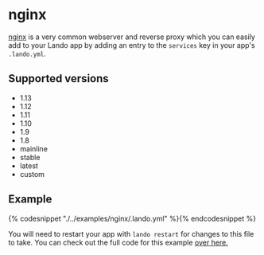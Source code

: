 nginx
=====

[nginx](https://www.nginx.com/resources/wiki/) is a very common webserver and reverse proxy which you can easily add to your Lando app by adding an entry to the `services` key in your app's `.lando.yml`.

Supported versions
------------------

*   1.13
*   1.12
*   1.11
*   1.10
*   1.9
*   1.8
*   mainline
*   stable
*   latest
*   custom

Example
-------

{% codesnippet "./../examples/nginx/.lando.yml" %}{% endcodesnippet %}

You will need to restart your app with `lando restart` for changes to this file to take. You can check out the full code for this example [over here.](https://github.com/kalabox/lando/tree/master/examples/nginx)
